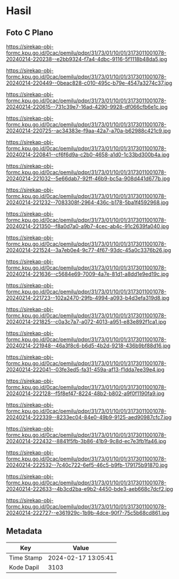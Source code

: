 # Hasil

## Foto C Plano

https://sirekap-obj-formc.kpu.go.id/0cac/pemilu/pdpr/31/73/01/10/01/3173011001078-20240214-220238--e2bb9324-f7a4-4dbc-9116-5f1118b48da5.jpg

https://sirekap-obj-formc.kpu.go.id/0cac/pemilu/pdpr/31/73/01/10/01/3173011001078-20240214-220449--0beac828-c010-495c-b79e-4547a3274c37.jpg

https://sirekap-obj-formc.kpu.go.id/0cac/pemilu/pdpr/31/73/01/10/01/3173011001078-20240214-220615--731c39e7-16ad-4290-9928-df066cfb6e1c.jpg

https://sirekap-obj-formc.kpu.go.id/0cac/pemilu/pdpr/31/73/01/10/01/3173011001078-20240214-220725--ac34383e-f9aa-42a7-a70a-b62988c421c9.jpg

https://sirekap-obj-formc.kpu.go.id/0cac/pemilu/pdpr/31/73/01/10/01/3173011001078-20240214-220841--cf6f6d9a-c2b0-4658-a1d0-1c33bd300b4a.jpg

https://sirekap-obj-formc.kpu.go.id/0cac/pemilu/pdpr/31/73/01/10/01/3173011001078-20240214-221032--5e66dab7-92ff-46b9-bc5a-908d441d677b.jpg

https://sirekap-obj-formc.kpu.go.id/0cac/pemilu/pdpr/31/73/01/10/01/3173011001078-20240214-221232--7083308f-2964-436c-b178-5ba1f4592968.jpg

https://sirekap-obj-formc.kpu.go.id/0cac/pemilu/pdpr/31/73/01/10/01/3173011001078-20240214-221350--f8a0d7a0-a9b7-4cec-ab4c-91c2639fa040.jpg

https://sirekap-obj-formc.kpu.go.id/0cac/pemilu/pdpr/31/73/01/10/01/3173011001078-20240214-221524--3a7eb0e4-9c77-4f67-93dc-45a0c3376b26.jpg

https://sirekap-obj-formc.kpu.go.id/0cac/pemilu/pdpr/31/73/01/10/01/3173011001078-20240214-221636--c5684e69-7009-4a7e-81d1-a8dd1e9ed19c.jpg

https://sirekap-obj-formc.kpu.go.id/0cac/pemilu/pdpr/31/73/01/10/01/3173011001078-20240214-221723--102a2470-29fb-4994-a093-b4d3efa319d8.jpg

https://sirekap-obj-formc.kpu.go.id/0cac/pemilu/pdpr/31/73/01/10/01/3173011001078-20240214-221825--c0a3c7a7-a072-4013-a951-e83e892f1ca1.jpg

https://sirekap-obj-formc.kpu.go.id/0cac/pemilu/pdpr/31/73/01/10/01/3173011001078-20240214-221948--46a3f8c6-b6d5-4b2d-9218-436b9bf88d16.jpg

https://sirekap-obj-formc.kpu.go.id/0cac/pemilu/pdpr/31/73/01/10/01/3173011001078-20240214-222041--03fe3ed5-fa31-459a-af13-f1dda7ee39e4.jpg

https://sirekap-obj-formc.kpu.go.id/0cac/pemilu/pdpr/31/73/01/10/01/3173011001078-20240214-222128--f5f8ef47-8224-48b2-b802-a9f0f1190fa9.jpg

https://sirekap-obj-formc.kpu.go.id/0cac/pemilu/pdpr/31/73/01/10/01/3173011001078-20240214-222339--8233ec04-84e0-49b9-9125-aed90987cfc7.jpg

https://sirekap-obj-formc.kpu.go.id/0cac/pemilu/pdpr/31/73/01/10/01/3173011001078-20240214-222432--8841f5fb-3b86-41b9-9c8d-ec7e3fb1fa46.jpg

https://sirekap-obj-formc.kpu.go.id/0cac/pemilu/pdpr/31/73/01/10/01/3173011001078-20240214-222532--7c40c722-6ef5-46c5-b9fb-179175b91870.jpg

https://sirekap-obj-formc.kpu.go.id/0cac/pemilu/pdpr/31/73/01/10/01/3173011001078-20240214-222633--4b3cd2ba-e9b2-4450-bde3-aeb668c7dcf2.jpg

https://sirekap-obj-formc.kpu.go.id/0cac/pemilu/pdpr/31/73/01/10/01/3173011001078-20240214-222727--e361929c-1b9b-4dce-90f7-75c5b68cd861.jpg


## Metadata

| Key        | Value               |
| ---------- | ------------------- |
| Time Stamp | 2024-02-17 13:05:41 |
| Kode Dapil | 3103                |



